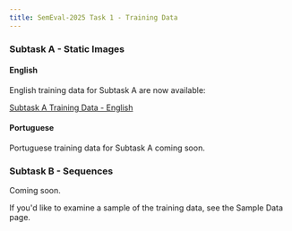 ```yaml
---
title: SemEval-2025 Task 1 - Training Data
---
```



### Subtask A - Static Images

#### English

English training data for Subtask A are now available:

[Subtask A Training Data - English](https://drive.google.com/file/d/1D5zcLxejMpYMZUD63Ljd8LhV18MycJPY/view?usp=drive_link)

#### Portuguese

Portuguese training data for Subtask A coming soon.


### Subtask B - Sequences

Coming soon.

If you'd like to examine a sample of the training data, see the Sample Data page.

